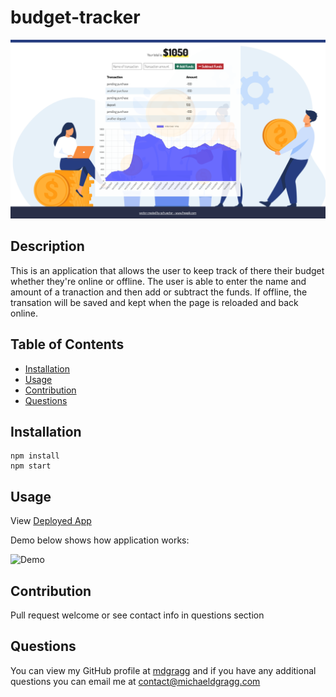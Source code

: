 # budget-tracker


<img src="https://github.com/mdgragg/budget-tracker/blob/main/public/assets/images/screenshot.png?raw=true" width="700" />

## Description
This is an application that allows the user to keep track of there their budget whether they're online or offline. The user is able to enter the name and amount of a tranaction and then add or subtract the funds. If offline, the transation will be saved and kept when the page is reloaded and back online.    


## Table of Contents
* [Installation](#installation)
* [Usage](#usage)
* [Contribution](#contribution)
* [Questions](#questions)


## Installation
```
npm install
npm start

```
## Usage

View [Deployed App](https://budget-tracker-mdg.herokuapp.com/)

Demo below shows how application works:

![Demo](https://github.com/mdgragg/budget-tracker/blob/main/public/assets/images/demo.gif?raw=true)



## Contribution
Pull request welcome or see contact info in questions section



## Questions
You can view my GitHub profile at [mdgragg](https://github.com/mdgragg) and if you have any additional questions you can email me at contact@michaeldgragg.com
